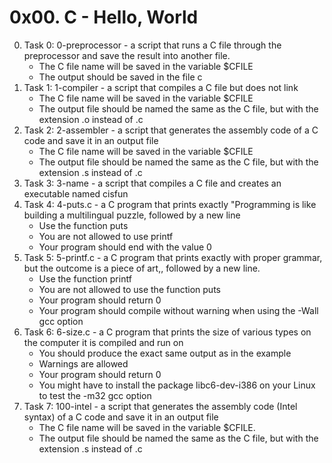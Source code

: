 # 0x00. C - Hello, World

0. Task 0: 0-preprocessor - a script that runs a C file through the preprocessor and save the result into another file.
	* The C file name will be saved in the variable $CFILE
	* The output should be saved in the file c
1. Task 1: 1-compiler - a script that compiles a C file but does not link
	* The C file name will be saved in the variable $CFILE
	* The output file should be named the same as the C file, but with the extension .o instead of .c
2. Task 2: 2-assembler - a script that generates the assembly code of a C code and save it in an output file
	* The C file name will be saved in the variable $CFILE
	* The output file should be named the same as the C file, but with the extension .s instead of .c
3. Task 3: 3-name - a script that compiles a C file and creates an executable named cisfun
4. Task 4: 4-puts.c - a C program that prints exactly "Programming is like building a multilingual puzzle, followed by a new line
	* Use the function puts
	* You are not allowed to use printf
	* Your program should end with the value 0
5. Task 5: 5-printf.c - a C program that prints exactly with proper grammar, but the outcome is a piece of art,, followed by a new line.
	* Use the function printf
	* You are not allowed to use the function puts
	* Your program should return 0
	* Your program should compile without warning when using the -Wall gcc option
6. Task 6: 6-size.c - a C program that prints the size of various types on the computer it is compiled and run on
	* You should produce the exact same output as in the example
	* Warnings are allowed
	* Your program should return 0
	* You might have to install the package libc6-dev-i386 on your Linux to test the -m32 gcc option
7. Task 7: 100-intel - a script that generates the assembly code (Intel syntax) of a C code and save it in an output file
	* The C file name will be saved in the variable $CFILE.
	* The output file should be named the same as the C file, but with the extension .s instead of .c

